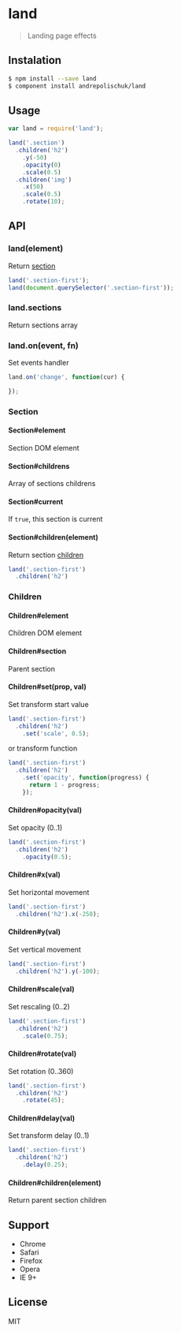 # land

  > Landing page effects

## Instalation

```sh
$ npm install --save land
$ component install andrepolischuk/land
```

## Usage

```js
var land = require('land');

land('.section')
  .children('h2')
    .y(-50)
    .opacity(0)
    .scale(0.5)
  .children('img')
    .x(50)
    .scale(0.5)
    .rotate(10);
```

## API

### land(element)

  Return [section](#section)

```js
land('.section-first');
land(document.querySelector('.section-first'));
```

### land.sections

  Return sections array

### land.on(event, fn)

  Set events handler

```js
land.on('change', function(cur) {

});
```

### Section

#### Section#element

  Section DOM element

#### Section#childrens

  Array of sections childrens

#### Section#current

  If `true`, this section is current

#### Section#children(element)

  Return section [children](#children)

```js
land('.section-first')
  .children('h2')
```

### Children

#### Children#element

  Children DOM element

#### Children#section

  Parent section

#### Children#set(prop, val)

  Set transform start value

```js
land('.section-first')
  .children('h2')
    .set('scale', 0.5);
```

  or transform function

```js
land('.section-first')
  .children('h2')
    .set('opacity', function(progress) {
      return 1 - progress;
    });
```

#### Children#opacity(val)

  Set opacity (0..1)

```js
land('.section-first')
  .children('h2')
    .opacity(0.5);
```

#### Children#x(val)

  Set horizontal movement

```js
land('.section-first')
  .children('h2').x(-250);
```

#### Children#y(val)

  Set vertical movement

```js
land('.section-first')
  .children('h2').y(-100);
```

#### Children#scale(val)

  Set rescaling (0..2)

```js
land('.section-first')
  .children('h2')
    .scale(0.75);
```

#### Children#rotate(val)

  Set rotation (0..360)

```js
land('.section-first')
  .children('h2')
    .rotate(45);
```

#### Children#delay(val)

  Set transform delay (0..1)

```js
land('.section-first')
  .children('h2')
    .delay(0.25);
```

#### Children#children(element)

  Return parent section children

## Support

* Chrome
* Safari
* Firefox
* Opera
* IE 9+

## License

  MIT
